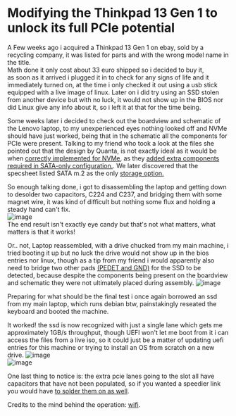 # Modifying the Thinkpad 13 Gen 1 to unlock its full PCIe potential
A Few weeks ago i acquired a Thinkpad 13 Gen 1 on ebay, sold by a recycling company, it was listed for parts
and with the wrong model name in the title.  
Math done it only cost about 33 euro shipped so i decided to buy it,  
as soon as it arrived i plugged it in to check for any signs of life and it immediately turned on, 
at the time i only checked it out using a usb stick equipped with a live image of linux.
Later on i did try using an SSD stolen from another device but with no luck, it would not show up in the BIOS nor did Linux give any info about it, 
so i left it at that for the time being.  

Some weeks later i decided to check out the boardview and schematic of the Lenovo laptop, to my unexperienced eyes nothing looked off and NVMe should have just worked, being that in the schematic
all the components for PCIe were present.
Talking to my friend who took a look at the files she pointed out that the design by Quanta,
is not exactly ideal as it would be when [correctly implemented for NVMe](https://raw.githubusercontent.com/bassusteur/thinkpad13nvme/main/images/Screenshot_20240810_173600.png), as they [added extra components required in SATA-only configuration.](https://github.com/bassusteur/thinkpad13nvme/blob/main/images/image2.png).
We later discovered that the specsheet listed SATA m.2 as the only [storage option.](https://psref.lenovo.com/syspool/Sys/PDF/ThinkPad/ThinkPad_13/ThinkPad_13_Spec.PDF)

So enough talking done, i got to disassembling the laptop and getting down to desolder two capacitors, C224 and C237, and bridging them with some magnet wire,
it was kind of difficult but nothing some flux and holding a steady hand can't fix.  
![image](https://github.com/user-attachments/assets/47bae9c3-e3e3-4adb-8fd6-e4970c90c5b4)   
The end result isn't exactly eye candy but that's not what matters, what matters is that it works!


Or.. not, Laptop reassembled, with a drive chucked from my main machine, i tried booting it up but no luck the drive would not show up in the bios entries nor linux, 
though as a tip from my friend i would apparently also need to bridge two other pads [(PEDET and GND)](https://github.com/bassusteur/thinkpad13nvme/blob/main/images/image1.png) for the SSD to be detected, because despite the components being present on the boardview and schematic they were not ultimately placed during assembly.
![image](https://github.com/user-attachments/assets/f1ebd3a9-682c-41c5-9b0f-7b0e58dfb861)  

Preparing for what should be the final test i once again borrowed an ssd from my main laptop, which runs debian btw, painstakingly reseated the keyboard and 
booted the machine.

It worked! the ssd is now recognized with just a single lane which gets me approximately 1GB/s throughput, 
though UEFI won't let me boot from it i can access the files from a live iso, so it could just be a matter of updating uefi entries for this machine or trying to install
an OS from scratch on a new drive.
![image](https://github.com/user-attachments/assets/fc76c305-e988-4225-9e03-555e460800b7)  
![image](https://github.com/user-attachments/assets/b0a3e3ff-e26d-47cf-b1c6-aaf974d52678)  

One last thing to notice is: the extra pcie lanes going to the slot all have capacitors that have not been populated, so if you wanted a speedier link you would have [to solder them on as well](https://github.com/bassusteur/thinkpad13nvme/blob/main/images/355956864-ed5a1132-19c0-49bc-9205-d89726f15a3b.png).

Credits to the mind behind the operation: [wifi](https://github.com/a-little-wifi).
